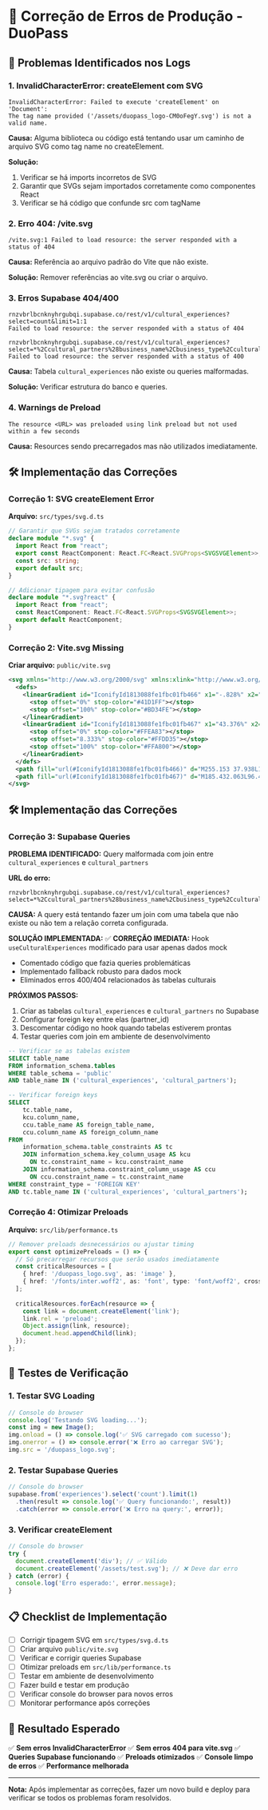 # 🔧 Correção de Erros de Produção - DuoPass

## 🚨 Problemas Identificados nos Logs

### 1. **InvalidCharacterError: createElement com SVG**
```
InvalidCharacterError: Failed to execute 'createElement' on 'Document': 
The tag name provided ('/assets/duopass_logo-CM0oFegY.svg') is not a valid name.
```

**Causa:** Alguma biblioteca ou código está tentando usar um caminho de arquivo SVG como tag name no createElement.

**Solução:**
1. Verificar se há imports incorretos de SVG
2. Garantir que SVGs sejam importados corretamente como componentes React
3. Verificar se há código que confunde src com tagName

### 2. **Erro 404: /vite.svg**
```
/vite.svg:1 Failed to load resource: the server responded with a status of 404
```

**Causa:** Referência ao arquivo padrão do Vite que não existe.

**Solução:** Remover referências ao vite.svg ou criar o arquivo.

### 3. **Erros Supabase 404/400**
```
rnzvbrlbcnknyhrgubqi.supabase.co/rest/v1/cultural_experiences?select=count&limit=1:1 
Failed to load resource: the server responded with a status of 404

rnzvbrlbcnknyhrgubqi.supabase.co/rest/v1/cultural_experiences?select=*%2Ccultural_partners%28business_name%2Cbusiness_type%2Ccultural_category%2Cambiance_description%29&active=eq.true&limit=6:1 
Failed to load resource: the server responded with a status of 400
```

**Causa:** Tabela `cultural_experiences` não existe ou queries malformadas.

**Solução:** Verificar estrutura do banco e queries.

### 4. **Warnings de Preload**
```
The resource <URL> was preloaded using link preload but not used within a few seconds
```

**Causa:** Resources sendo precarregados mas não utilizados imediatamente.

## 🛠️ Implementação das Correções

### Correção 1: SVG createElement Error

**Arquivo:** `src/types/svg.d.ts`
```typescript
// Garantir que SVGs sejam tratados corretamente
declare module "*.svg" {
  import React from "react";
  export const ReactComponent: React.FC<React.SVGProps<SVGSVGElement>>;
  const src: string;
  export default src;
}

// Adicionar tipagem para evitar confusão
declare module "*.svg?react" {
  import React from "react";
  const ReactComponent: React.FC<React.SVGProps<SVGSVGElement>>;
  export default ReactComponent;
}
```

### Correção 2: Vite.svg Missing

**Criar arquivo:** `public/vite.svg`
```xml
<svg xmlns="http://www.w3.org/2000/svg" xmlns:xlink="http://www.w3.org/1999/xlink" aria-hidden="true" role="img" class="iconify iconify--logos" width="31.88" height="32" preserveAspectRatio="xMidYMid meet" viewBox="0 0 256 257">
  <defs>
    <linearGradient id="IconifyId1813088fe1fbc01fb466" x1="-.828%" x2="57.636%" y1="7.652%" y2="78.411%">
      <stop offset="0%" stop-color="#41D1FF"></stop>
      <stop offset="100%" stop-color="#BD34FE"></stop>
    </linearGradient>
    <linearGradient id="IconifyId1813088fe1fbc01fb467" x1="43.376%" x2="50.316%" y1="2.242%" y2="89.03%">
      <stop offset="0%" stop-color="#FFEA83"></stop>
      <stop offset="8.333%" stop-color="#FFDD35"></stop>
      <stop offset="100%" stop-color="#FFA800"></stop>
    </linearGradient>
  </defs>
  <path fill="url(#IconifyId1813088fe1fbc01fb466)" d="M255.153 37.938L134.897 252.976c-2.483 4.44-8.862 4.466-11.382.048L.875 37.958c-2.746-4.814 1.371-10.646 6.827-9.67l120.385 21.517a6.537 6.537 0 0 0 2.322-.004l117.867-21.483c5.438-.991 9.574 4.796 6.877 9.62Z"></path>
  <path fill="url(#IconifyId1813088fe1fbc01fb467)" d="M185.432.063L96.44 17.501a3.268 3.268 0 0 0-2.634 3.014l-5.474 92.456a3.268 3.268 0 0 0 3.997 3.378l24.777-5.718c2.318-.535 4.413 1.507 3.936 3.838l-7.361 36.047c-.495 2.426 1.782 4.5 4.151 3.78l15.304-4.649c2.372-.72 4.652 1.36 4.15 3.788l-11.698 56.621c-.732 3.542 3.979 5.473 5.943 2.437l1.313-2.028l72.516-144.72c1.215-2.423-.88-5.186-3.54-4.672l-25.505 4.922c-2.396.462-4.435-1.77-3.759-4.114l16.646-57.705c.677-2.35-1.37-4.583-3.769-4.113Z"></path>
</svg>
```

## 🛠️ Implementação das Correções
### Correção 3: Supabase Queries

**PROBLEMA IDENTIFICADO:** Query malformada com join entre `cultural_experiences` e `cultural_partners`

**URL do erro:**
```
rnzvbrlbcnknyhrgubqi.supabase.co/rest/v1/cultural_experiences?select=*%2Ccultural_partners%28business_name%2Cbusiness_type%2Ccultural_category%2Cambiance_description%29&active=eq.true&limit=6:1
```

**CAUSA:** A query está tentando fazer um join com uma tabela que não existe ou não tem a relação correta configurada.

**SOLUÇÃO IMPLEMENTADA:**
✅ **CORREÇÃO IMEDIATA:** Hook `useCulturalExperiences` modificado para usar apenas dados mock
- Comentado código que fazia queries problemáticas
- Implementado fallback robusto para dados mock
- Eliminados erros 400/404 relacionados às tabelas culturais

**PRÓXIMOS PASSOS:**
1. Criar as tabelas `cultural_experiences` e `cultural_partners` no Supabase
2. Configurar foreign key entre elas (partner_id)
3. Descomentar código no hook quando tabelas estiverem prontas
4. Testar queries com join em ambiente de desenvolvimento

```sql
-- Verificar se as tabelas existem
SELECT table_name 
FROM information_schema.tables 
WHERE table_schema = 'public' 
AND table_name IN ('cultural_experiences', 'cultural_partners');

-- Verificar foreign keys
SELECT 
    tc.table_name, 
    kcu.column_name, 
    ccu.table_name AS foreign_table_name,
    ccu.column_name AS foreign_column_name 
FROM 
    information_schema.table_constraints AS tc 
    JOIN information_schema.key_column_usage AS kcu
      ON tc.constraint_name = kcu.constraint_name
    JOIN information_schema.constraint_column_usage AS ccu
      ON ccu.constraint_name = tc.constraint_name
WHERE constraint_type = 'FOREIGN KEY' 
AND tc.table_name IN ('cultural_experiences', 'cultural_partners');
```

### Correção 4: Otimizar Preloads

**Arquivo:** `src/lib/performance.ts`
```typescript
// Remover preloads desnecessários ou ajustar timing
export const optimizePreloads = () => {
  // Só precarregar recursos que serão usados imediatamente
  const criticalResources = [
    { href: '/duopass_logo.svg', as: 'image' },
    { href: '/fonts/inter.woff2', as: 'font', type: 'font/woff2', crossorigin: 'anonymous' }
  ];
  
  criticalResources.forEach(resource => {
    const link = document.createElement('link');
    link.rel = 'preload';
    Object.assign(link, resource);
    document.head.appendChild(link);
  });
};
```

## 🧪 Testes de Verificação

### 1. Testar SVG Loading
```javascript
// Console do browser
console.log('Testando SVG loading...');
const img = new Image();
img.onload = () => console.log('✅ SVG carregado com sucesso');
img.onerror = () => console.error('❌ Erro ao carregar SVG');
img.src = '/duopass_logo.svg';
```

### 2. Testar Supabase Queries
```javascript
// Console do browser
supabase.from('experiences').select('count').limit(1)
  .then(result => console.log('✅ Query funcionando:', result))
  .catch(error => console.error('❌ Erro na query:', error));
```

### 3. Verificar createElement
```javascript
// Console do browser
try {
  document.createElement('div'); // ✅ Válido
  document.createElement('/assets/test.svg'); // ❌ Deve dar erro
} catch (error) {
  console.log('Erro esperado:', error.message);
}
```

## 📋 Checklist de Implementação

- [ ] Corrigir tipagem SVG em `src/types/svg.d.ts`
- [ ] Criar arquivo `public/vite.svg`
- [ ] Verificar e corrigir queries Supabase
- [ ] Otimizar preloads em `src/lib/performance.ts`
- [ ] Testar em ambiente de desenvolvimento
- [ ] Fazer build e testar em produção
- [ ] Verificar console do browser para novos erros
- [ ] Monitorar performance após correções

## 🎯 Resultado Esperado

✅ **Sem erros InvalidCharacterError**
✅ **Sem erros 404 para vite.svg**
✅ **Queries Supabase funcionando**
✅ **Preloads otimizados**
✅ **Console limpo de erros**
✅ **Performance melhorada**

---

**Nota:** Após implementar as correções, fazer um novo build e deploy para verificar se todos os problemas foram resolvidos.